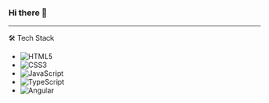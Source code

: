 ### Hi there 👋

<!--
**GeorgStrassberger/GeorgStrassberger** is a ✨ _special_ ✨ repository because its `README.md` (this file) appears on your GitHub profile.

Here are some ideas to get you started:

- 🔭 I’m currently working on ...
- 🌱 I’m currently learning ...
- 👯 I’m looking to collaborate on ...
- 🤔 I’m looking for help with ...
- 💬 Ask me about ...
- 📫 How to reach me: ...
- 😄 Pronouns: ...
- ⚡ Fun fact: ...
-->

<hr>  
🛠 Tech Stack
<ul>
  <li><img src="/assets/images/html.png" alt="HTML5"</li>
  <li><img src="/assets/images/html.png" alt="CSS3"</li>
  <li><img src="/assets/images/html.png" alt="JavaScript"</li>
  <li><img src="/assets/images/html.png" alt="TypeScript"</li>
  <li><img src="/assets/images/html.png" alt="Angular"</li>
 </ul

<hr>
